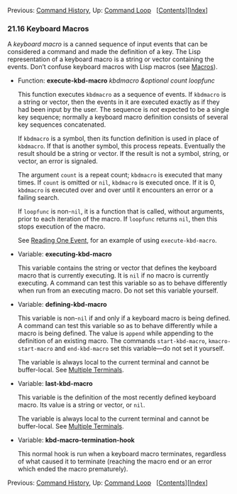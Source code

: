 

Previous: [Command History](Command-History.html), Up: [Command Loop](Command-Loop.html)   \[[Contents](index.html#SEC_Contents "Table of contents")]\[[Index](Index.html "Index")]

### 21.16 Keyboard Macros

A *keyboard macro* is a canned sequence of input events that can be considered a command and made the definition of a key. The Lisp representation of a keyboard macro is a string or vector containing the events. Don’t confuse keyboard macros with Lisp macros (see [Macros](Macros.html)).

*   Function: **execute-kbd-macro** *kbdmacro \&optional count loopfunc*

    This function executes `kbdmacro` as a sequence of events. If `kbdmacro` is a string or vector, then the events in it are executed exactly as if they had been input by the user. The sequence is *not* expected to be a single key sequence; normally a keyboard macro definition consists of several key sequences concatenated.

    If `kbdmacro` is a symbol, then its function definition is used in place of `kbdmacro`. If that is another symbol, this process repeats. Eventually the result should be a string or vector. If the result is not a symbol, string, or vector, an error is signaled.

    The argument `count` is a repeat count; `kbdmacro` is executed that many times. If `count` is omitted or `nil`, `kbdmacro` is executed once. If it is 0, `kbdmacro` is executed over and over until it encounters an error or a failing search.

    If `loopfunc` is non-`nil`, it is a function that is called, without arguments, prior to each iteration of the macro. If `loopfunc` returns `nil`, then this stops execution of the macro.

    See [Reading One Event](Reading-One-Event.html), for an example of using `execute-kbd-macro`.

<!---->

*   Variable: **executing-kbd-macro**

    This variable contains the string or vector that defines the keyboard macro that is currently executing. It is `nil` if no macro is currently executing. A command can test this variable so as to behave differently when run from an executing macro. Do not set this variable yourself.

<!---->

*   Variable: **defining-kbd-macro**

    This variable is non-`nil` if and only if a keyboard macro is being defined. A command can test this variable so as to behave differently while a macro is being defined. The value is `append` while appending to the definition of an existing macro. The commands `start-kbd-macro`, `kmacro-start-macro` and `end-kbd-macro` set this variable—do not set it yourself.

    The variable is always local to the current terminal and cannot be buffer-local. See [Multiple Terminals](Multiple-Terminals.html).

<!---->

*   Variable: **last-kbd-macro**

    This variable is the definition of the most recently defined keyboard macro. Its value is a string or vector, or `nil`.

    The variable is always local to the current terminal and cannot be buffer-local. See [Multiple Terminals](Multiple-Terminals.html).

<!---->

*   Variable: **kbd-macro-termination-hook**

    This normal hook is run when a keyboard macro terminates, regardless of what caused it to terminate (reaching the macro end or an error which ended the macro prematurely).

Previous: [Command History](Command-History.html), Up: [Command Loop](Command-Loop.html)   \[[Contents](index.html#SEC_Contents "Table of contents")]\[[Index](Index.html "Index")]
